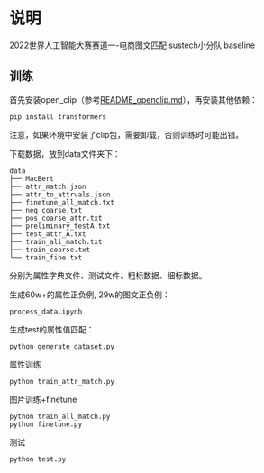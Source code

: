 # 说明

2022世界人工智能大赛赛道一-电商图文匹配
sustech小分队 baseline

## 训练
首先安装open_clip（参考[README_openclip.md](README_openclip.md)），再安装其他依赖：
```
pip install transformers
```
注意，如果环境中安装了clip包，需要卸载，否则训练时可能出错。

下载数据，放到data文件夹下：
```
data
├── MacBert
├── attr_match.json
├── attr_to_attrvals.json
├── finetune_all_match.txt
├── neg_coarse.txt
├── pos_coarse_attr.txt
├── preliminary_testA.txt
├── test_attr_A.txt
├── train_all_match.txt
├── train_coarse.txt
└── train_fine.txt
```
分别为属性字典文件、测试文件、粗标数据、细标数据。


生成60w+的属性正负例, 29w的图文正负例：
```
process_data.ipynb
```

生成test的属性值匹配：
```
python generate_dataset.py
```

属性训练
```
python train_attr_match.py
```

图片训练+finetune
```
python train_all_match.py
python finetune.py
```

测试
```
python test.py
```

